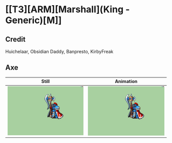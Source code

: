 # [\[T3\]\[ARM\]\[Marshall\]\(King - Generic\)\[M\]]

## Credit

Huichelaar, Obsidian Daddy, Banpresto, KirbyFreak
	
## Axe

| Still | Animation |
| :---: | :-------: |
| ![Axe still](./Axe_000.png) | ![Axe animation](./Axe.gif) |
